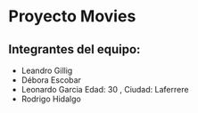 # Proyecto Movies

## Integrantes del equipo:
- Leandro Gillig
- Débora Escobar
- Leonardo Garcia Edad: 30 , Ciudad: Laferrere
- Rodrigo Hidalgo

